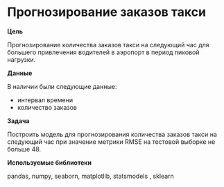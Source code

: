 # Прогнозирование заказов такси

**Цель**

Прогнозирование количества заказов такси на следующий час для большего привлечения водителей в аэропорт в период пиковой нагрузки.

**Данные**

В наличии были следующие данные:
- интервал времени
- количество заказов

**Задача**

Построить модель для прогнозирования количества заказов такси на следующий час при значение метрики RMSE на тестовой выборке не больше 48.

**Используемые библиотеки**

pandas, numpy, seaborn,  matplotlib, statsmodels , sklearn
